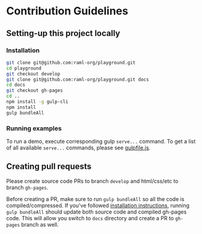 # Contribution Guidelines

## Setting-up this project locally

### Installation
```sh
git clone git@github.com:raml-org/playground.git
cd playground
git checkout develop
git clone git@github.com:raml-org/playground.git docs
cd docs
git checkout gh-pages
cd ..
npm install -g gulp-cli
npm install
gulp bundleAll
```

### Running examples
To run a demo, execute corresponding gulp `serve...` command. To get a list of all available `serve...` commands, please see [gulpfile.js](https://github.com/raml-org/playground/blob/master/gulpfile.js).

## Creating pull requests
Please create source code PRs to branch `develop` and html/css/etc to branch `gh-pages`.

Before creating a PR, make sure to run `gulp bundleAll` so all the code is compiled/compressed. If you've followed [installation instructions](#installation), running `gulp bundleAll` should update both source code and compiled gh-pages code. This will allow you switch to `docs` directory and create a PR to `gh-pages` branch as well.
